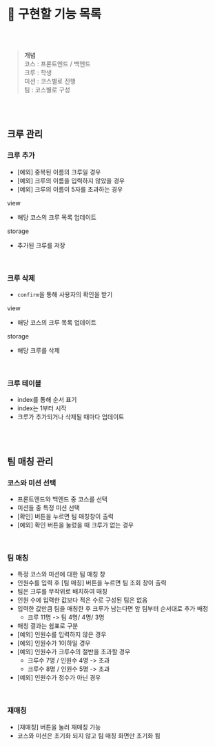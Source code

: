 # 🚀 구현할 기능 목록

<br>
<br>

> **개념**  
> 코스 : 프론트엔드 / 백엔드  
> 크루 : 학생  
> 미션 : 코스별로 진행  
> 팀 : 코스별로 구성

<br>
<br>

## 크루 관리

### 크루 추가

- [예외] 중복된 이름의 크루일 경우
- [예외] 크루의 이름을 입력하지 않았을 경우
- [예외] 크루의 이름이 5자를 초과하는 경우

view

- 해당 코스의 크루 목록 업데이트

storage

- 추가된 크루를 저장

<br>

### 크루 삭제

- `confirm`을 통해 사용자의 확인을 받기

view

- 해당 코스의 크루 목록 업데이트

storage

- 해당 크루를 삭제

<br>

### 크루 테이블

- index를 통해 순서 표기
- index는 1부터 시작
- 크루가 추가되거나 삭제될 때마다 업데이트

<br>
<br>

## 팀 매칭 관리

### 코스와 미션 선택

- 프론트엔드와 백엔드 중 코스를 선택
- 미션들 중 특정 미션 선택
- [확인] 버튼을 누르면 팀 매칭창이 출력
- [예외] 확인 버튼을 눌렀을 때 크루가 없는 경우

<br>

### 팀 매칭

- 특정 코스와 미션에 대한 팀 매칭 창
- 인원수를 입력 후 [팀 매칭] 버튼을 누르면 팀 조회 창이 출력
- 팀은 크루를 무작위로 배치하여 매칭
- 인원 수에 입력한 값보다 적은 수로 구성된 팀은 없음
- 입력한 값만큼 팀을 매칭한 후 크루가 남는다면 앞 팀부터 순서대로 추가 배정
  - 크루 11명 -> 팀 4명/ 4명/ 3명
- 매칭 결과는 쉼표로 구분
- [예외] 인원수를 입력하지 않은 경우
- [예외] 인원수가 1이하일 경우
- [예외] 인원수가 크루수의 절반을 초과할 경우
  - 크루수 7명 / 인원수 4명 -> 초과
  - 크루수 8명 / 인원수 5명 -> 초과
- [예외] 인원수가 정수가 아닌 경우

<br>

### 재매칭

- [재매칭] 버튼을 눌러 재매칭 가능
- 코스와 미션은 초기화 되지 않고 팀 매칭 화면만 초기화 됨
